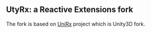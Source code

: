 <h2> UtyRx: a Reactive Extensions fork</h2>

The fork is based on <a href="https://github.com/neuecc/UniRx/commit/cf12cda76112f204e762ab571bb93a9599ef965b">UniRx</a> project which is Unity3D fork.
